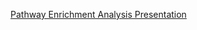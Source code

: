 [Pathway Enrichment Analysis Presentation](https://www.dropbox.com/scl/fi/kydle2hdv1hhcn59lymfv/Presentation.html?rlkey=okaqluv776t1lyhaxnjnkapyu&st=7dlxoo1e&dl=0)
